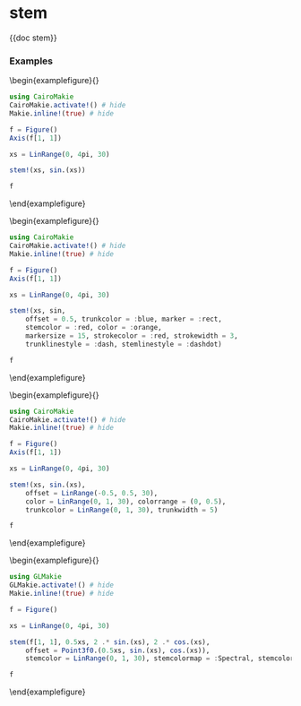 # stem

{{doc stem}}

### Examples

\begin{examplefigure}{}
```julia
using CairoMakie
CairoMakie.activate!() # hide
Makie.inline!(true) # hide

f = Figure()
Axis(f[1, 1])

xs = LinRange(0, 4pi, 30)

stem!(xs, sin.(xs))

f
```
\end{examplefigure}

\begin{examplefigure}{}
```julia
using CairoMakie
CairoMakie.activate!() # hide
Makie.inline!(true) # hide

f = Figure()
Axis(f[1, 1])

xs = LinRange(0, 4pi, 30)

stem!(xs, sin,
    offset = 0.5, trunkcolor = :blue, marker = :rect,
    stemcolor = :red, color = :orange,
    markersize = 15, strokecolor = :red, strokewidth = 3,
    trunklinestyle = :dash, stemlinestyle = :dashdot)

f
```
\end{examplefigure}

\begin{examplefigure}{}
```julia
using CairoMakie
CairoMakie.activate!() # hide
Makie.inline!(true) # hide

f = Figure()
Axis(f[1, 1])

xs = LinRange(0, 4pi, 30)

stem!(xs, sin.(xs),
    offset = LinRange(-0.5, 0.5, 30),
    color = LinRange(0, 1, 30), colorrange = (0, 0.5),
    trunkcolor = LinRange(0, 1, 30), trunkwidth = 5)

f
```
\end{examplefigure}

\begin{examplefigure}{}
```julia
using GLMakie
GLMakie.activate!() # hide
Makie.inline!(true) # hide

f = Figure()

xs = LinRange(0, 4pi, 30)

stem(f[1, 1], 0.5xs, 2 .* sin.(xs), 2 .* cos.(xs),
    offset = Point3f0.(0.5xs, sin.(xs), cos.(xs)),
    stemcolor = LinRange(0, 1, 30), stemcolormap = :Spectral, stemcolorrange = (0, 0.5))

f
```
\end{examplefigure}

